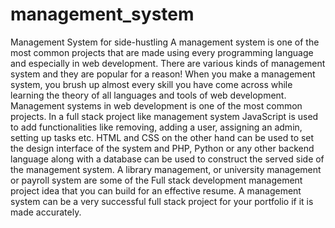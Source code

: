 # management_system
Management System for side-hustling
A management system is one of the most common projects that are made using every programming language and especially in web development. There are various kinds of management system and they are popular for a reason! When you make a management system, you brush up almost every skill you have come across while learning the theory of all languages and tools of web development. Management systems in web development is one of the most common projects. In a full stack project like management system JavaScript is used to add functionalities like removing, adding a user, assigning an admin, setting up tasks etc. HTML and CSS on the other hand can be used to set the design interface of the system and PHP, Python or any other backend language along with a database can be used to construct the served side of the management system. A library management, or university management or payroll system are some of the Full stack development management project idea that you can build for an effective resume. A management system can be a very successful full stack project for your portfolio if it is made accurately.
